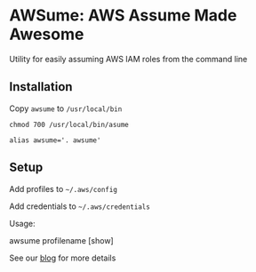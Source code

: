 # AWSume: AWS Assume Made Awesome
Utility for easily assuming AWS IAM roles from the command line

## Installation

Copy `awsume` to `/usr/local/bin`

`chmod 700 /usr/local/bin/asume`

`alias awsume='. awsume'`

## Setup

Add profiles to `~/.aws/config`

Add credentials to `~/.aws/credentials`

Usage: 

awsume profilename [show]

See our [blog](https://www.trek10.com/blog/awsume-aws-assume-made-awesome) for more details